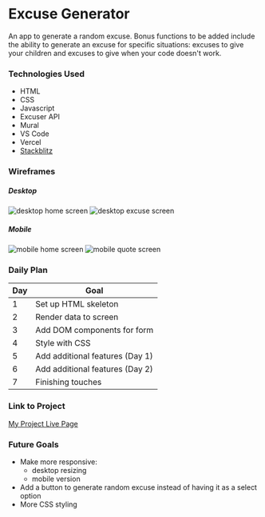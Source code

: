 # Excuse Generator

<!-- The API used in this project was hosted on Heroku's free plan and therefore is no longer functional due to Heroku's removal of their free plan. As such, the API calls made do not return # anything. However, the code is available to view [here](https://stackblitz.com/edit/js-8qh9ha?file=index.js). -->

An app to generate a random excuse.
Bonus functions to be added include the ability to generate an excuse for specific situations: excuses to give your children and excuses to give when your code doesn't work.

### Technologies Used

- HTML
- CSS
- Javascript
- Excuser API
- Mural
- VS Code
- Vercel
- [Stackblitz](https://stackblitz.com/edit/js-8qh9ha?file=index.js)

### Wireframes

##### Desktop
![desktop home screen](https://i.imgur.com/RguxAKm.png)
![desktop excuse screen](https://i.imgur.com/29hDbac.png)

##### Mobile
![mobile home screen](https://i.imgur.com/9PT4RFS.png)
![mobile quote screen](https://i.imgur.com/MJYVSWz.png)

### Daily Plan

| Day | Goal |
|-----|------|
|  1  | Set up HTML skeleton |
|  2  | Render data to screen |
|  3  | Add DOM components for form |
|  4  | Style with CSS |
|  5  | Add additional features (Day 1) |
|  6  | Add additional features (Day 2) |
|  7  | Finishing touches |


### Link to Project
[My Project Live Page](https://project1-iota-opal.vercel.app/)


### Future Goals
- Make more responsive:
    - desktop resizing
    - mobile version
- Add a button to generate random excuse instead of having it as a select option
- More CSS styling

